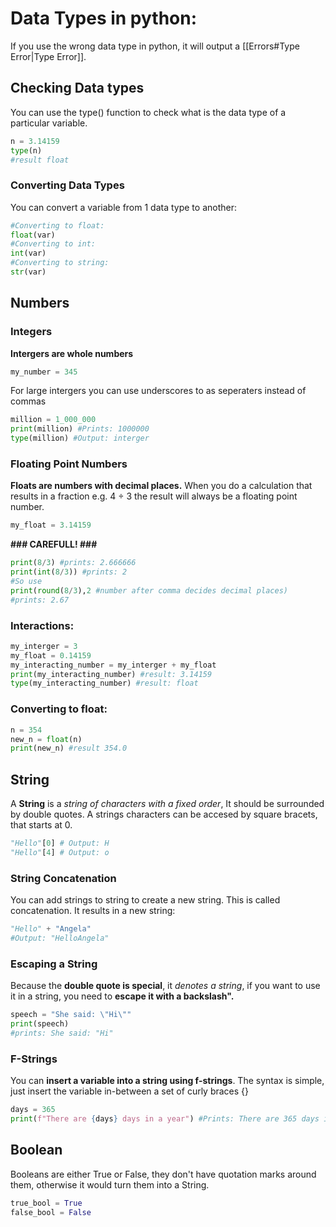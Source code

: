 # Data Types in python:
If you use the wrong data type in python, it will output a [[Errors#Type Error|Type Error]].
## Checking Data types
You can use the type() function to check what is the data type of a particular variable.
``` python
n = 3.14159 
type(n) 
#result float
```
### Converting Data Types
You can convert a variable from 1 data type to another:
``` python
#Converting to float:
float(var) 
#Converting to int:
int(var) 
#Converting to string: 
str(var)
```

## Numbers
### Integers
**Intergers are whole numbers**
``` python
my_number = 345
```
For large intergers you can use underscores to as seperaters instead of commas
``` python
million = 1_000_000
print(million) #Prints: 1000000
type(million) #Output: interger
```
### Floating Point Numbers
**Floats are numbers with decimal places.** 
When you do a calculation that results in a fraction e.g. 4 ÷ 3 the result will always be a floating point number.
``` python
my_float = 3.14159
```
**### CAREFULL! ###**
``` python
print(8/3) #prints: 2.666666
print(int(8/3)) #prints: 2
#So use
print(round(8/3),2 #number after comma decides decimal places)
#prints: 2.67  
```


### Interactions:
``` python
my_interger = 3
my_float = 0.14159
my_interacting_number = my_interger + my_float
print(my_interacting_number) #result: 3.14159
type(my_interacting_number) #result: float
```
### Converting to float:
``` python
n = 354 
new_n = float(n)
print(new_n) #result 354.0
```

## String
A **String** is a *string of characters with a fixed order*, It should be surrounded by double quotes.
A strings characters can be accesed by square bracets, that starts at 0.
``` python
"Hello"[0] # Output: H
"Hello"[4] # Output: o
```
### String Concatenation
You can add strings to string to create a new string. This is called concatenation. 
It results in a new string:
``` python
"Hello" + "Angela" 
#Output: "HelloAngela"
```
### Escaping a String
Because the **double quote is special**, it *denotes a string*, if you want to use it in a string, you need to **escape it with a backslash".** 
``` python
speech = "She said: \"Hi\"" 
print(speech) 
#prints: She said: "Hi"
```
### F-Strings
You can **insert a variable into a string using f-strings**. The syntax is simple, just insert the variable in-between a set of curly braces {}
``` python
days = 365 
print(f"There are {days} days in a year") #Prints: There are 365 days in a year
```

## Boolean
Booleans are either True or False, they don't have quotation marks around them, otherwise it would turn them into a String. 
``` python
true_bool = True
false_bool = False
```
